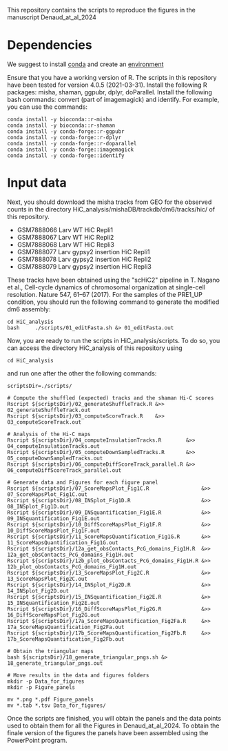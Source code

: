 This repository contains the scripts to reproduce the figures in the manuscript Denaud_at_al_2024

# Dependencies #
We suggest to install [conda](https://conda.io/projects/conda/en/latest/user-guide/getting-started.html) and create an [environment](https://conda.io/projects/conda/en/latest/user-guide/tasks/manage-environments.html)

Ensure that you have a working version of R. The scripts in this repository have been tested for version 4.0.5 (2021-03-31).
Install the following R packages: misha, shaman, ggpubr, dplyr, doParallel.
Install the following bash commands: convert (part of imagemagick) and identify.
For example, you can use the commands:
```
conda install -y bioconda::r-misha
conda install -y bioconda::r-shaman
conda install -y conda-forge::r-ggpubr
conda install -y conda-forge::r-dplyr
conda install -y conda-forge::r-doparallel
conda install -y conda-forge::imagemagick
conda install -y conda-forge::identify
```

# Input data #
Next, you should download the misha tracks from GEO for the observed counts in the directory HiC_analysis/mishaDB/trackdb/dm6/tracks/hic/ of this repository.
- GSM7888066	Larv WT HiC Repli1
- GSM7888067	Larv WT HiC Repli2
- GSM7888068	Larv WT HiC Repli3
- GSM7888077	Larv gypsy2 insertion HiC Repli1
- GSM7888078	Larv gypsy2 insertion HiC Repli2
- GSM7888079	Larv gypsy2 insertion HiC Repli3

These tracks have been obtained using the "scHiC2" pipeline in T. Nagano et al., Cell-cycle dynamics of chromosomal organization at single-cell resolution. Nature 547, 61–67 (2017). For the
samples of the PRE1_UP condition, you should run the following command to generate the modified dm6 assembly:
```
cd HiC_analysis
bash     ./scripts/01_editFasta.sh &> 01_editFasta.out
```

Now, you are ready to run the scripts in HiC_analysis/scripts. To do so, you can access the directory HiC_analysis of this repository using
```
cd HiC_analysis
```
and run one after the other the following commands:
```
scriptsDir=./scripts/

# Compute the shuffled (expected) tracks and the shaman Hi-C scores
Rscript ${scriptsDir}/02_generateShuffleTrack.R &>> 02_generateShuffleTrack.out
Rscript ${scriptsDir}/03_computeScoreTrack.R    &>> 03_computeScoreTrack.out

# Analysis of the Hi-C maps
Rscript ${scriptsDir}/04_computeInsulationTracks.R        &>> 04_computeInsulationTracks.out
Rscript ${scriptsDir}/05_computeDownSampledTracks.R       &>> 05_computeDownSampledTracks.out
Rscript ${scriptsDir}/06_computeDiffScoreTrack_parallel.R &>> 06_computeDiffScoreTrack_parallel.out

# Generate data and Figures for each figure panel
Rscript ${scriptsDir}/07_ScoreMapsPlot_Fig1C.R                 &>> 07_ScoreMapsPlot_Fig1C.out
Rscript ${scriptsDir}/08_INSplot_Fig1D.R                       &>> 08_INSplot_Fig1D.out
Rscript ${scriptsDir}/09_INSquantification_Fig1E.R             &>> 09_INSquantification_Fig1E.out
Rscript ${scriptsDir}/10_DiffScoreMapsPlot_Fig1F.R             &>> 10_DiffScoreMapsPlot_Fig1F.out
Rscript ${scriptsDir}/11_ScoreMapsQuantification_Fig1G.R       &>> 11_ScoreMapsQuantification_Fig1G.out
Rscript ${scriptsDir}/12a_get_obsContacts_PcG_domains_Fig1H.R  &>> 12a_get_obsContacts_PcG_domains_Fig1H.out
Rscript ${scriptsDir}/12b_plot_obsContacts_PcG_domains_Fig1H.R &>> 12b_plot_obsContacts_PcG_domains_Fig1H.out
Rscript ${scriptsDir}/13_ScoreMapsPlot_Fig2C.R                 &>> 13_ScoreMapsPlot_Fig2C.out
Rscript ${scriptsDir}/14_INSplot_Fig2D.R                       &>> 14_INSplot_Fig2D.out
Rscript ${scriptsDir}/15_INSquantification_Fig2E.R             &>> 15_INSquantification_Fig2E.out
Rscript ${scriptsDir}/16_DiffScoreMapsPlot_Fig2G.R             &>> 16_DiffScoreMapsPlot_Fig2G.out
Rscript ${scriptsDir}/17a_ScoreMapsQuantification_Fig2Fa.R     &>>  17a_ScoreMapsQuantification_Fig2Fa.out
Rscript ${scriptsDir}/17b_ScoreMapsQuantification_Fig2Fb.R     &>>  17b_ScoreMapsQuantification_Fig2Fb.out

# Obtain the triangular maps
bash ${scriptsDir}/18_generate_triangular_pngs.sh &> 18_generate_triangular_pngs.out

# Move results in the data and figures folders
mkdir -p Data_for_figures
mkdir -p Figure_panels

mv *.png *.pdf Figure_panels
mv *.tab *.tsv Data_for_figures/
```

Once the scripts are finished, you will obtain the panels and the data points used to obtain them for all the Figures in Denaud_at_al_2024.
To obtain the finale version of the figures the panels have been assembled using the PowerPoint program.
